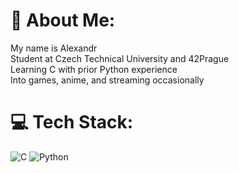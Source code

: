 # 💫 About Me:
My name is Alexandr<br>Student at Czech Technical University and 42Prague<br>Learning C with prior Python experience<br>Into games, anime, and streaming occasionally


# 💻 Tech Stack:
![C](https://img.shields.io/badge/c-%2300599C.svg?style=for-the-badge&logo=c&logoColor=white) ![Python](https://img.shields.io/badge/python-3670A0?style=for-the-badge&logo=python&logoColor=ffdd54)

